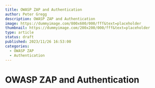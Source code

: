 ```yaml
---
title: OWASP ZAP and Authentication
author: Peter Gregg
description: OWASP ZAP and Authentication
image: https://dummyimage.com/800x600/000/fff&text=placeholder
thumbnail: https://dummyimage.com/200x200/000/fff&text=placeholder
type: article
status: draft
published: 2023/11/26 16:53:00
categories: 
  - OWASP ZAP
  - Authentication
---
```


# OWASP ZAP and Authentication
